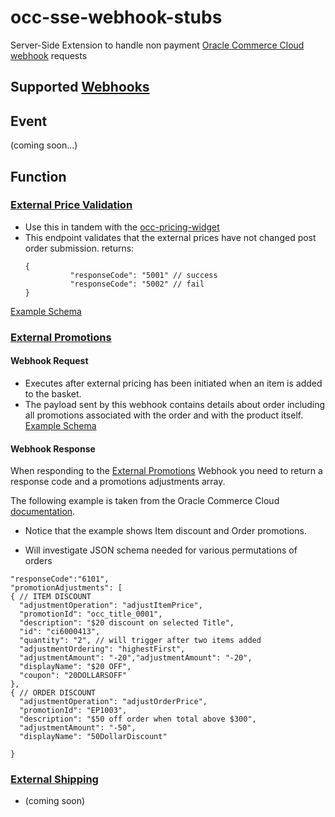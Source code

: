 # occ-sse-webhook-stubs
Server-Side Extension to handle non payment [Oracle Commerce Cloud](https://cloud.oracle.com/en_US/commerce-cloud "Oracle Commerce Cloud") [webhook](https://docs.oracle.com/cd/E97801_01/Cloud.18C/ExtendingCC/html/s0301usewebhooks01.html "Using webhooks in Oracle Commerce Cloud") requests

## Supported [Webhooks](https://docs.oracle.com/cd/E97801_01/Cloud.18C/ExtendingCC/html/s0301usewebhooks01.html "Using webhooks in Oracle Commerce Cloud")

## Event
(coming soon...)

## Function
### [External Price Validation](https://docs.oracle.com/cd/E97801_01/Cloud.18C/ExtendingCC/html/s2203configurethewebhook01.html "External Price validation in Oracle Commerce Cloud")
-  Use this in tandem with the [occ-pricing-widget](https://github.com/leedium/occ-external-pricing-widget "Occ Pricing Widget")
-  This endpoint validates that the external prices have not changed post order submission.
   returns:
   ```
   {
             "responseCode": "5001" // success
             "responseCode": "5002" // fail
   }
   ```
[Example Schema](https://github.com/leedium/occ-sse-webhook-stubs/blob/master/sse/tests/json/priceValidation-req.json "Example Price Validation Request Schema")

### [External Promotions](https://docs.oracle.com/cd/E97801_01/Cloud.18C/ExtendingCC/html/s2204usepromotionsfromanexternalsyste01.html "External Promotions in Oracle Commerce Cloud")
#### Webhook Request 
- Executes after external pricing has been initiated when an item is added to the basket.
- The payload sent by this webhook contains details about order including all promotions associated with the order and with the product itself.
[Example Schema](https://github.com/leedium/occ-sse-webhook-stubs/blob/master/sse/tests/json/externalPromotions-req.json "Example Promotions Request Schema")

#### Webhook Response
When responding to the [External Promotions](https://docs.oracle.com/cd/E97801_01/Cloud.18C/ExtendingCC/html/s2204usepromotionsfromanexternalsyste01.html "External Promotions in Oracle Commerce Cloud")
Webhook you need to return a response code and a promotions adjustments array.

  The following example is taken from the Oracle Commerce Cloud [documentation](https://docs.oracle.com/cd/E97801_01/Cloud.18C/ExtendingCC/html/s2203configurethewebhook01.html "Configure the promotions webhook").
* Notice that the example shows Item discount and Order promotions.
- Will investigate JSON schema needed for various permutations of orders

```
"responseCode":"6101",
"promotionAdjustments": [
{ // ITEM DISCOUNT
  "adjustmentOperation": "adjustItemPrice",
  "promotionId": "occ_title_0001",
  "description": "$20 discount on selected Title",
  "id": "ci6000413",
  "quantity": "2", // will trigger after two items added
  "adjustmentOrdering": "highestFirst",
  "adjustmentAmount": "-20","adjustmentAmount": "-20",
  "displayName": "$20 OFF",
  "coupon": "20DOLLARSOFF"
},
{ // ORDER DISCOUNT
  "adjustmentOperation": "adjustOrderPrice",
  "promotionId": "EP1003",
  "description": "$50 off order when total above $300",
  "adjustmentAmount": "-50",
  "displayName": "50DollarDiscount"

}
 ```

### [External Shipping](https://docs.oracle.com/cd/E97801_01/Cloud.18C/ExtendingCC/html/s2101integratewithexternalshippingcal01.html "External Shipping in Oracle Commerce Cloud")

- (coming soon)
